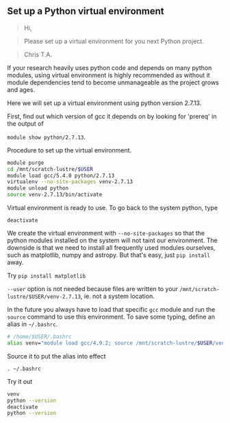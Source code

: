 ## Set up a Python virtual environment

> Hi,

> Please set up a virtual environment for you next Python project. 

> Chris T.A.

If your research heavily uses python code and depends on many python
modules, using virtual environment is highly recommended as without it
module dependencies tend to become unmanageable as the project grows and
ages.

Here we will set up a virtual environment using python version 2.7.13.

First, find out which version of gcc it depends on by looking for 'prereq' in the output of

`module show python/2.7.13`.

Procedure to set up the virtual environment.

```bash
module purge
cd /mnt/scratch-lustre/$USER
module load gcc/5.4.0 python/2.7.13
virtualenv --no-site-packages venv-2.7.13
module unload python
source venv-2.7.13/bin/activate
```

Virtual environment is ready to use. To go back to the system python, type

`deactivate`

We create the virtual environment with `--no-site-packages` so that the
python modules installed on the system will not taint our environment.
The downside is that we need to install all frequently used modules
ourselves, such as matplotlib, numpy and astropy. But that's easy, just
`pip install` away.

Try `pip install matplotlib`

`--user` option is not needed because files are written to your
`/mnt/scratch-lustre/$USER/venv-2.7.13`, ie. not a system location.

In the future you always have to load that specific `gcc` module and run
the `source` command to use this environment. To save some typing,
define an alias in `~/.bashrc`.

```bash
# /home/$USER/.bashrc
alias venv="module load gcc/4.9.2; source /mnt/scratch-lustre/$USER/venv-2.7.13/bin/activate"
```

Source it to put the alias into effect

`. ~/.bashrc`

Try it out

```bash
venv
python --version
deactivate
python --version
```
